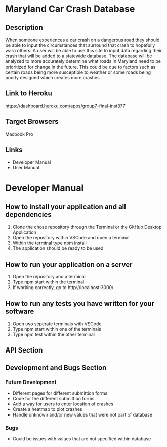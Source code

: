 # Maryland Car Crash Database
## Description
When someone experiences a car crash on a dangerous road they should be able to input the circumstances that surround that crash to hopefully warn others. A user will be able to use this site to input data regarding their crash that will be added to a statewide database. The database will be analyzed to more accurately determine what roads in Maryland need to be prioritized for change in the future. This could be due to factors such as certain roads being more susceptible to weather or some roads being poorly designed which creates more crashes. 
## Link to Heroku
https://dashboard.heroku.com/apps/group7-final-inst377
## Target Browsers
Macbook Pro 
## Links
- Developer Manual
- User Manual
# Developer Manual
## How to install your application and all dependencies
1. Clone the chose repository through the Terminal or the GitHub Desktop Application
2. Open the repository within VSCode and open a terminal
3. Within the terminal type npm install 
4. The application should be ready to be used 
## How to run your application on a server
1. Open the repository and a terminal
2. Type npm start within the terminal
3. If working correctly, go to http://localhost:3000/

## How to run any tests you have written for your software
1. Open two seperate terminals with VSCode
2. Type npm start within one of the terminals 
3. Type npm test within the other terminal 

## API Section

## Development and Bugs Section

### Future Development
- Different pages for different submittion forms
- Code for the different submittion forms
- Add a way for users to enter location of crashes
- Create a heatmap to plot crashes 
- Handle unknown and/or new values that were not part of database 
### Bugs
- Could be issues with values that are not specified within database

